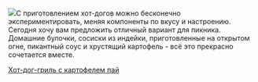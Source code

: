 <!--2025-05-31 09:33:36-->
<div class="yb">
  <div class="rss povarenok"><a href="https://www.povarenok.ru/recipes/show/182732/"><img src="https://www.povarenok.ru/data/cache/2025may/31/22/3178893_85094-640x480.jpg"></a>С приготовлением хот-догов можно бесконечно экспериментировать, меняя компоненты по вкусу и настроению. Сегодня хочу вам предложить отличный вариант для пикника. Домашние булочки, сосиски из индейки, приготовленные на открытом огне, пикантный соус и хрустящий картофель - всё это прекрасно сочетается вместе. <p class="titl"><a href="https://www.povarenok.ru/recipes/show/182732/">Хот-дог-гриль с картофелем пай</a></p></div>
</div>
